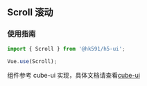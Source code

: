 ## Scroll 滚动

### 使用指南

```javascript
import { Scroll } from '@hk591/h5-ui';

Vue.use(Scroll);
```

组件参考 cube-ui 实现，具体文档请查看[cube-ui](https://didi.github.io/cube-ui/#/zh-CN/docs/scroll)
